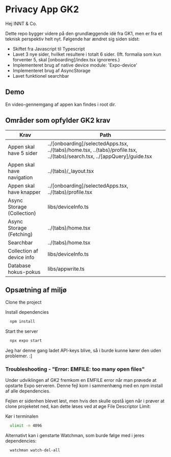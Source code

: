 
# Privacy App GK2

Hej INNT & Co.

Dette repo bygger videre på den grundlæggende idé fra GK1, men er fra et teknisk perspektiv helt nyt. Følgende har ændret sig siden sidst:

- Skiftet fra Javascript til Typescript
- Lavet 3 nye sider, hvilket resultere i totalt 6 sider. (Ift. formalia som kun forventer 5, skal [onboarding]/index.tsx ignoreres.)
- Implementeret brug af native device module: 'Expo-device'
- Implementeret brug af AsyncStorage
- Lavet funktionel searchbar



## Demo

En video-gennemgang af appen kan findes i root dir.

## Områder som opfylder GK2 krav 


| Krav             | Path                                                                |
| ----------------- | ------------------------------------------------------------------ |
| Appen skal have 5 sider | ../[onboarding]/selectedApps.tsx, ../(tabs)/home.tsx, ..(tabs)/profile.tsx, ../(tabs)/search.tsx, ../[appQuery]/guide.tsx     | 
| Appen skal have navigation | ../(tabs)/_layout.tsx |
| Appen skal have knapper |../[onboarding]/selectedApps.tsx,  ../(tabs)/profile.tsx  | 
| Async Storage (Collection) | libs/deviceInfo.ts |
| Async Storage (Fetching) | ../(tabs)/home.tsx| 
| Searchbar | ../(tabs)/home.tsx|
| Collection af device info |libs/deviceInfo.ts | 
| Database hokus-pokus | libs/appwrite.ts|


## Opsætning af miljø

Clone the project


Install dependencies

```bash
  npm install
```

Start the server

```bash
  npx expo start
```

Jeg har denne gang ladet API-keys blive, så i burde kunne kører den uden problemer. :]

### Troubleshooting - "Error: EMFILE: too many open files" 
Under udviklingen af GK2 fremkom en EMFILE error når man prøvede at opstarte Expo serveren. Denne fejl kom i sammenhæng med en npm install af alle dependencies.

Fejlen er sidenhen blevet løst, men hvis den skulle opstå igen når i prøver at clone projeketet ned, kan dette løses ved at øge File Descriptor Limit:

Kør i terminalen
```bash
  ulimit -n 4096
```

Alternativt kan i genstarte Watchman, som burde følge med i jeres dependencies:

```bash
  watchman watch-del-all
```



